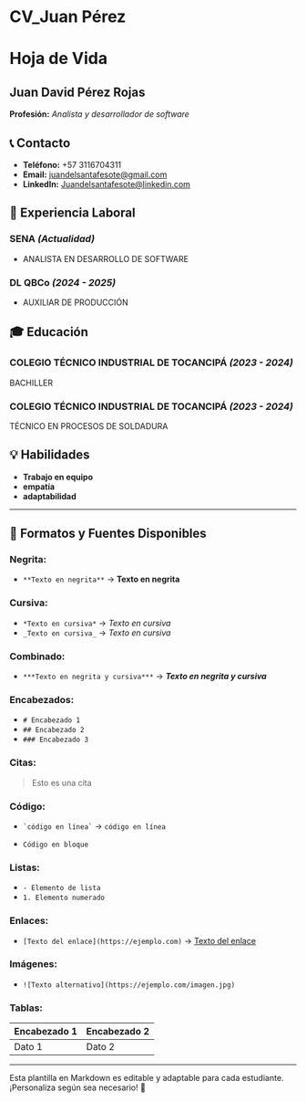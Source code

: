 # CV_Juan Pérez 
# Hoja de Vida

## Juan David Pérez Rojas 
**Profesión:** _Analista y desarrollador de software_

## 📞 Contacto
- **Teléfono:** +57 3116704311
- **Email:** juandelsantafesote@gmail.com
- **LinkedIn:** Juandelsantafesote@linkedin.com

## 🏢 Experiencia Laboral
### **SENA** _(Actualidad)_
- ANALISTA EN DESARROLLO DE SOFTWARE 
### **DL QBCo** _(2024 - 2025)_
- AUXILIAR DE PRODUCCIÓN 
## 🎓 Educación
### **COLEGIO TÉCNICO INDUSTRIAL DE TOCANCIPÁ** _(2023 - 2024)_
BACHILLER

### **COLEGIO TÉCNICO INDUSTRIAL DE TOCANCIPÁ** _(2023 - 2024)_
TÉCNICO EN PROCESOS DE SOLDADURA

## 💡 Habilidades
- **Trabajo en equipo**
- **empatía**
- **adaptabilidad**

---

## 🎨 Formatos y Fuentes Disponibles

### **Negrita:**
- `**Texto en negrita**` → **Texto en negrita**

### **Cursiva:**
- `*Texto en cursiva*` → *Texto en cursiva*
- `_Texto en cursiva_` → _Texto en cursiva_

### **Combinado:**
- `***Texto en negrita y cursiva***` → ***Texto en negrita y cursiva***

### **Encabezados:**
- `# Encabezado 1`
- `## Encabezado 2`
- `### Encabezado 3`

### **Citas:**
> Esto es una cita

### **Código:**
- `` `código en línea` `` → `código en línea`
- ```
  Código en bloque
  ```

### **Listas:**
- `- Elemento de lista`
- `1. Elemento numerado`

### **Enlaces:**
- `[Texto del enlace](https://ejemplo.com)` → [Texto del enlace](https://ejemplo.com)

### **Imágenes:**
- `![Texto alternativo](https://ejemplo.com/imagen.jpg)`

### **Tablas:**
| Encabezado 1 | Encabezado 2 |
|-------------|-------------|
| Dato 1     | Dato 2      |

---

Esta plantilla en Markdown es editable y adaptable para cada estudiante. ¡Personaliza según sea necesario! 🎯

